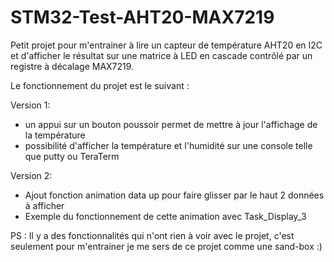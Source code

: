 # STM32-Test-AHT20-MAX7219
Petit projet pour m'entrainer à lire un capteur de température AHT20 en I2C et d'afficher le résultat sur une matrice à LED en cascade contrôlé par un registre à décalage MAX7219.

Le fonctionnement du projet est le suivant :

Version 1:
- un appui sur un bouton poussoir permet de mettre à jour l'affichage de la température
- possibilité d'afficher la température et l'humidité sur une console telle que putty ou TeraTerm

Version 2:
- Ajout fonction animation data up pour faire glisser par le haut 2 données à afficher
- Exemple du fonctionnement de cette animation avec Task_Display_3

PS : Il y a des fonctionnalités qui n'ont rien à voir avec le projet, c'est seulement pour m'entrainer je me sers de ce projet comme une sand-box :)

